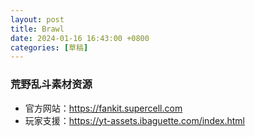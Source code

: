 ```yaml
---
layout: post
title: Brawl
date: 2024-01-16 16:43:00 +0800
categories: [草稿]
---
```

### 荒野乱斗素材资源
* 官方网站：<https://fankit.supercell.com>
* 玩家支援：<https://yt-assets.ibaguette.com/index.html>